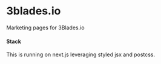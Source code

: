 # 3blades.io
Marketing pages for 3Blades.io

#### Stack
This is running on next.js leveraging styled jsx and postcss.

